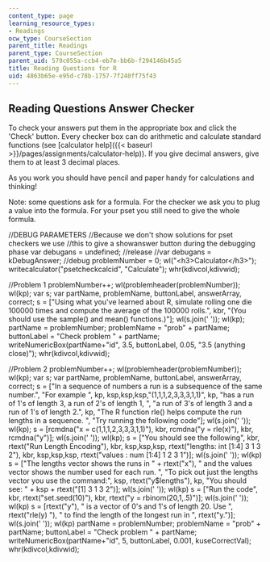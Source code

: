```yaml
---
content_type: page
learning_resource_types:
- Readings
ocw_type: CourseSection
parent_title: Readings
parent_type: CourseSection
parent_uid: 579c055a-ccb4-eb7e-bb6b-f294146b45a5
title: Reading Questions for R
uid: 4863b65e-e95d-c78b-1757-7f240ff75f43
---
```


Reading Questions Answer Checker
--------------------------------

To check your answers put them in the appropriate box and click the 'Check' button. Every checker box can do arithmetic and calculate standard functions (see [calculator help]({{< baseurl >}}/pages/assignments/calculator-help)). If you give decimal answers, give them to at least 3 decimal places.

As you work you should have pencil and paper handy for calculations and thinking!

Note: some questions ask for a formula. For the checker we ask you to plug a value into the formula. For your pset you still need to give the whole formula.

//DEBUG PARAMETERS //Because we don't show solutions for pset checkers we use //this to give a showanswer button during the debugging phase var debugans = undefined; //release //var debugans = kDebugAnswer; //debug problemNumber = 0; wl("\<h3>Calculator\</h3>"); writecalculator("psetcheckcalcid", "Calculate"); whr(kdivcol,kdivwid);

//Problem 1 problemNumber++; wl(problemheader(problemNumber)); wl(kp); var s; var partName, problemName, buttonLabel, answerArray, correct; s = \["Using what you've learned about R, simulate rolling one die 100000 times and compute the average of the 100000 rolls.", kbr, "(You should use the sample() and mean() functions.)"\]; wl(s.join(' ')); wl(kp); partName = problemNumber; problemName = "prob" + partName; buttonLabel = "Check problem " + partName; writeNumericBox(partName+"id", 3.5, buttonLabel, 0.05, "3.5 (anything close)"); whr(kdivcol,kdivwid);

//Problem 2 problemNumber++; wl(problemheader(problemNumber)); wl(kp); var s; var partName, problemName, buttonLabel, answerArray, correct; s = \["In a sequence of numbers a run is a subsequence of the same number.", "For example ", kp, ksp,ksp,ksp,"(1,1,1,2,3,3,3,1,1)", kp, "has a run of 1's of length 3, a run of 2's of length 1, ", "a run of 3's of length 3 and a run of 1's of length 2.", kp, "The R function rle() helps compute the run lengths in a sequence. ", "Try running the following code"\]; wl(s.join(' ')); wl(kp); s = \[rcmdna("x = c(1,1,1,2,3,3,3,1,1)"), kbr, rcmdna("y = rle(x)"), kbr, rcmdna("y")\]; wl(s.join(' ')); wl(kp); s = \["You should see the following", kbr, rtext("Run Length Encoding"), kbr, ksp,ksp,ksp, rtext("lengths: int \[1:4\] 3 1 3 2"), kbr, ksp,ksp,ksp, rtext("values : num \[1:4\] 1 2 3 1")\]; wl(s.join(' ')); wl(kp) s = \["The lengths vector shows the runs in " + rtext("x"), " and the values vector shows the number used for each run. ", "To pick out just the lengths vector you use the command:", ksp, rtext("y&#36;lengths"), kp, "You should see: " + ksp + rtext("\[1\] 3 1 3 2")\]; wl(s.join(' ')); wl(kp) s = \["Run the code", kbr, rtext("set.seed(10)"), kbr, rtext("y = rbinom(20,1,.5)")\]; wl(s.join(' ')); wl(kp) s = \[rtext("y"), " is a vector of 0's and 1's of length 20. Use ", rtext("rle(y) "), " to find the length of the longest run in ", rtext("y.")\]; wl(s.join(' ')); wl(kp) partName = problemNumber; problemName = "prob" + partName; buttonLabel = "Check problem " + partName; writeNumericBox(partName+"id", 5, buttonLabel, 0.001, kuseCorrectVal); whr(kdivcol,kdivwid);